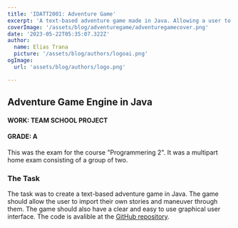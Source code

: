 ```yaml
---
title: 'IDATT2001: Adventure Game'
excerpt: 'A text-based adventure game made in Java. Allowing a user to import their own stories and maneuver through them.'
coverImage: '/assets/blog/adventuregame/adventuregamecover.png'
date: '2023-05-22T05:35:07.322Z'
author:
  name: Elias Trana
  picture: '/assets/blog/authors/logoai.png'
ogImage:
  url: 'assets/blog/authors/logo.png'

---
```


## Adventure Game Engine in Java

#### **WORK:** TEAM SCHOOL PROJECT
#### **GRADE:** A

This was the exam for the course "Programmering 2". It was a multipart home exam consisting of a group of two. 

### The Task

The task was to create a text-based adventure game in Java. The game should allow the user to import their own stories and maneuver through them. The game should also have a clear and easy to use graphical user interface. The code is avalible at the [GitHub repository](https://github.com/Eliastrana/AdventureGame).
